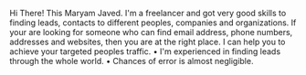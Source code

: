Hi There! This Maryam Javed.
I'm a freelancer and got very good skills to finding leads, contacts to different peoples, companies and organizations.
If your are looking for someone who can find email address, phone numbers, addresses and websites, then you are at the right place.
I can help you to achieve your targeted peoples traffic.
• I'm experienced in finding leads through the whole world.
• Chances of error is almost negligible.
